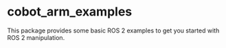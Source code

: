 # cobot_arm_examples

This package provides some basic ROS 2 examples to get you started with ROS 2 manipulation.
